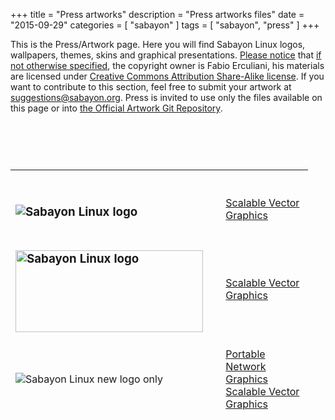 +++
title = "Press artworks"
description = "Press artworks files"
date = "2015-09-29"
categories = [ "sabayon" ]
tags = [
    "sabayon",
    "press"
]
+++

<p>This is the Press/Artwork page. Here you will find Sabayon Linux logos, wallpapers, themes, skins and graphical presentations. <span style="text-decoration: underline;">Please notice</span> that <span style="text-decoration: underline;">if not otherwise specified</span>, the copyright owner is Fabio Erculiani, his materials are licensed under <a title="http://creativecommons.org/licenses/by-sa/2.5/" href="http://creativecommons.org/licenses/by-sa/2.5/">Creative Commons Attribution Share-Alike license</a>. If you want to contribute to this section, feel free to submit your artwork at <a href="mailto:suggestions@sabayon.org">suggestions@sabayon.org</a>. Press is invited to use only the files available on this page or into <a href="https://github.com/Sabayon/artwork">the Official Artwork Git Repository</a>.</p>
<p>&nbsp;</p>
<h3><span style="font-size: medium; "><span style="font-size: medium;"><span><br></span></span></span></h3>
<table style="width: 476px; height: 395px;" border="0" cellspacing="5" cellpadding="8" align="center"><tbody><tr><td></td>
<td>&nbsp;</td>
</tr><tr><td>
<h3><img style="border: 0pt none;" src="https://static.sabayon.org/logo/sabayonlogo1.png" alt="Sabayon Linux logo"></h3>
</td>
<td></td>
<td><a href="https://static.sabayon.org/logo/sabayonlogo1.svg" target="_blank">Scalable Vector Graphics</a></td>
</tr><tr><td>
<h3><img style="border: 0pt none;" src="https://static.sabayon.org/logo/sabayonlogo2.png" alt="Sabayon Linux logo" width="300" height="131"></h3>
</td>
<td>&nbsp;</td>
<td><a href="https://static.sabayon.org/logo/sabayonlogo2.svg" target="_blank">Scalable Vector Graphics</a></td>
</tr><tr><td><img style="border: 0pt none;" title="Sabayon Linux new logo only" src="https://static.sabayon.org/logo/sabayon_5.4_logo.png" alt="Sabayon Linux new logo only"></td>
<td>&nbsp;</td>
<td><a href="https://static.sabayon.org/logo/sabayon_5.4_logo.png">Portable Network Graphics</a><br><a href="https://static.sabayon.org/logo/sabayon_5.4_logo.svg">Scalable Vector Graphics</a></td>
</tr><tr><td colspan="3">
<p>The Sabayon foot is available <a href="https://static.sabayon.org/logo/sabayon_5.4_foot.svg">here</a>.</p>
<p>&nbsp;</p>
<p>Font: Sabayon: <a href="http://www.dafont.com/asenine.font">Asinene</a>, Motto: <a href="http://www.dafont.com/cicle.font">Cicle</a> and Foot: <a title="Animal Tracks Font Link" href="http://creamundo.com/index.php?lang=en&amp;letra=a&amp;pag=2&amp;fuente=AnimalTracks+TTF" target="_blank">AnimalTracks</a></p>
</td>
</tr></tbody></table>
